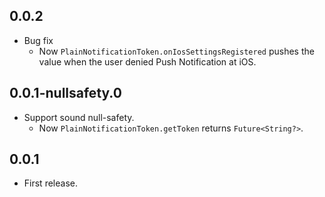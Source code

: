 ## 0.0.2

* Bug fix
    * Now `PlainNotificationToken.onIosSettingsRegistered` pushes the value when the user denied Push Notification at iOS.

## 0.0.1-nullsafety.0

* Support sound null-safety.
    * Now `PlainNotificationToken.getToken` returns `Future<String?>`. 

## 0.0.1

* First release.
